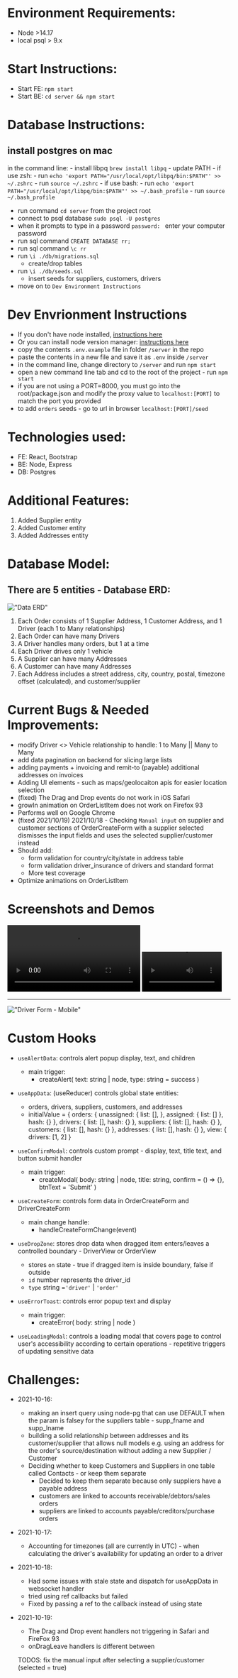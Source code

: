 # Environment Requirements:
  - Node >14.17
  - local psql > 9.x

# Start Instructions:
  - Start FE: `npm start`
  - Start BE: `cd server && npm start` 

# Database Instructions:  
## install postgres on mac 
  in the command line:
    - install libpq `brew install libpq`
    - update PATH
      - if use zsh:
      - run `echo 'export PATH="/usr/local/opt/libpq/bin:$PATH"' >> ~/.zshrc`
      - run `source ~/.zshrc`
      - if use bash:
        - run `echo 'export PATH="/usr/local/opt/libpq/bin:$PATH"' >> ~/.bash_profile`
        - run `source ~/.bash_profile`
  - run command `cd server` from the project root
  - connect to psql database
  `sudo psql -U postgres`
  - when it prompts to type in a password `password: ` enter your computer password
  - run sql command `CREATE DATABASE rr;`
  - run sql command `\c rr`
  - run `\i ./db/migrations.sql`
    - create/drop tables
  - run `\i ./db/seeds.sql`
    - insert seeds for suppliers, customers, drivers
  - move on to `Dev Environment Instructions`

# Dev Envrionment Instructions
  - If you don't have node installed, [instructions here](https://www.pluralsight.com/guides/getting-started-with-nodejs)
   - Or you can install node version manager: [instructions here](https://github.com/nvm-sh/nvm)
  - copy the contents `.env.example` file in folder `/server` in the repo 
  - paste the contents in a new file and save it as `.env` inside `/server`
  - in the command line, change directory to `/server` and run `npm start`
  - open a new command line tab and cd to the root of the project - run `npm start`
  - if you are not using a PORT=8000, you must go into the root/package.json and modify the proxy value to `localhost:[PORT]` to match the port you provided
  - to add `orders` seeds - go to url in browser `localhost:[PORT]/seed`

# Technologies used:
  - FE: React, Bootstrap
  - BE: Node, Express
  - DB: Postgres
 

# Additional Features:
  1. Added Supplier entity
  2. Added Customer entity
  3. Added Addresses entity


# Database Model:
## There are 5 entities - Database  ERD:
!["Data ERD"](https://github.com/ilaksono/rr-challenge/blob/main/docs/db-erd.png)  

  1. Each Order consists of 1 Supplier Address, 1 Customer Address, and 1 Driver (each 1 to Many relationships)
  2. Each Order can have many Drivers
  3. A Driver handles many orders, but 1 at a time
  4. Each Driver drives only 1 vehicle
  5. A Supplier can have many Addresses
  6. A Customer can have many Addresses
  7. Each Address includes a street address, city, country, postal, timezone offset (calculated), and customer/supplier

# Current Bugs & Needed Improvements:
  - modify Driver <> Vehicle relationship to handle: 1 to Many || Many to Many
  - add data pagination on backend for slicing large lists
  - adding payments + invoicing and remit-to (payable) additional addresses on invoices
  - Adding UI elements - such as maps/geolocaiton apis for easier location selection
  - (fixed) The Drag and Drop events do not work in iOS Safari
  - growIn animation on OrderListItem does not work on Firefox 93 
  - Performs well on Google Chrome 
  - (fixed 2021/10/19) 2021/10/18 - Checking `Manual input` on supplier and customer sections of OrderCreateForm with a supplier selected dismisses the input fields and uses the selected supplier/customer instead
  - Should add:
    - form validation for country/city/state in address table
    - form validation driver_insurance of drivers and standard format
    - More test coverage
  - Optimize animations on OrderListItem



# Screenshots and Demos
  !["Demo on Mobile"](https://github.com/ilaksono/rr-challenge/blob/main/docs/rr-video-demo.mov)
  <video src='/docs/rr-video-demo.mov' width=180/>

  ----

!["Driver Form - Mobile"](https://github.com/ilaksono/rr-challenge/blob/main/docs/driver-form.png)  


# Custom Hooks 
  - `useAlertData`: controls alert popup display, text, and children
    - main trigger: 
      - createAlert(
        text: string | node, 
        type: string = success
        )

  - `useAppData`: (useReducer) controls global state entities: 
    - orders, drivers, suppliers, customers, and addresses
    - initialValue = {
      orders: {
        unassigned: {
          list: [],
        },
        assigned: {
          list: []
        },
        hash: {}
      },
      drivers: {
        list: [],
        hash: {}
      },
      suppliers: {
        list: [],
        hash: {}
      },
      customers: {
        list: [],
        hash: {}
      },
      addresses: {
        list: [],
        hash: {}
      },
      view: {
        drivers: [1, 2]
    }

  - `useConfirmModal`: controls custom prompt - display, text, title text, and button submit handler
    - main trigger: 
      - createModal(
        body: string | node,
        title: string,
        confirm = () => {},
        btnText = 'Submit'
      )

  - `useCreateForm`: controls form data in OrderCreateForm and DriverCreateForm
    - main change handle:
      - handleCreateFormChange(event)

  - `useDropZone`: stores drop data when dragged item enters/leaves a controlled boundary - DriverView or OrderView
    - stores `on` state - true if dragged item is inside boundary, false if outside
    - `id` number represents the driver_id
    - `type` string =`'driver'` | `'order'`

  - `useErrorToast`: controls error popup text and display
    - main trigger:
      - createError(
        body: string | node
      )

  - `useLoadingModal`: controls a loading modal that covers page to control user's accessibility according to certain operations - repetitive triggers of updating sensitive data 
  

# Challenges:
  - 2021-10-16:
    - making an insert query using node-pg that can use DEFAULT when the param is falsey for the suppliers table - supp_fname and supp_lname
    - building a solid relationship  between addresses and its customer/supplier that allows null models e.g. using an address for the order's source/destination without adding a new Supplier / Customer
    - Deciding whether to keep Customers and Suppliers in one table called Contacts - or keep them separate
      - Decided to keep them separate because only suppliers have a payable address
      - customers are linked to accounts receivable/debtors/sales orders
      - suppliers are linked to accounts payable/creditors/purchase orders 
  - 2021-10-17:
    - Accounting for timezones (all are currently in UTC) - when calculating the driver's availability for updating an order to a driver
  - 2021-10-18:
    - Had some issues with stale state and dispatch for useAppData in websocket handler
    - tried using ref callbacks but failed
    - Fixed by passing a ref to the callback instead of using state
  - 2021-10-19:
    - The Drag and Drop event handlers not triggering in Safari and FireFox 93
    - onDragLeave handlers is different between 


    TODOS:
      fix the manual input after selecting a supplier/customer (selected = true)
